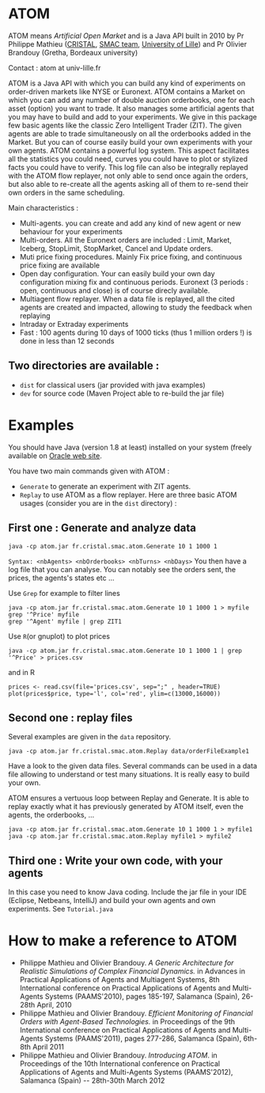 # ATOM
ATOM means *Artificial Open Market* and is a Java API built in 2010 by Pr Philippe Mathieu ([CRISTAL](http://www.cristal.univ-lille.fr), [SMAC team](http://www.cristal.univ-lille.fr/SMAC), [University of Lille](http://www.univ-lille.fr)) and Pr Olivier Brandouy (Gretha, Bordeaux university)

Contact : atom at univ-lille.fr

ATOM is a Java API with which you can build any kind of experiments on order-driven markets like NYSE or Euronext. ATOM contains a Market on which you can add any number of double auction orderbooks, one for each asset (option) you want to trade. It also manages some artificial agents that you may have to build and add to your experiments. We give in this package few basic agents like the classic Zero Intelligent Trader (ZIT). The given agents are able to trade simultaneously on all the orderbooks added in the Market. But you can of course easily build your own experiments with your own agents.
ATOM contains a powerful log system. This aspect facilitates all the statistics you could need, curves you could have to plot or stylized facts you could have to verify. This log file can also be integrally replayed with the ATOM flow replayer, not only able to send once again the orders, but also able to re-create all the agents asking all of them to re-send their own orders in the same scheduling.

Main characteristics :
- Multi-agents. you can create and add any kind of new agent or new behaviour for your experiments
- Multi-orders. All the Euronext orders are included : Limit, Market, Iceberg, StopLimit, StopMarket, Cancel and Update orders.
- Muti price fixing procedures. Mainly Fix price fixing, and continuous price fixing are available
- Open day configuration. Your can easily build your own day configuration mixing fix and continuous periods. Euronext (3 periods : open, continuous and close) is of course direcly available.
- Multiagent flow replayer. When a data file is replayed, all the cited agents are created and impacted, allowing to study the feedback when replaying
- Intraday or Extraday experiments
- Fast : 100 agents during 10 days of 1000 ticks (thus 1 million orders !) is done in less than 12 seconds

## Two directories are available :
- `dist` for classical users (jar provided with java examples)
- `dev` for source code (Maven Project able to re-build the jar file)

# Examples

You should have Java (version 1.8 at least) installed on your system (freely available on
[Oracle web site](http://www.oracle.com/technetwork/java/javase/downloads).

You have two main commands given with ATOM : 
- `Generate` to generate an experiment with ZIT agents. 
- `Replay` to use ATOM as a flow replayer. 
Here are three basic ATOM usages (consider you are in the `dist` directory) : 

## First one : Generate and analyze data
```
java -cp atom.jar fr.cristal.smac.atom.Generate 10 1 1000 1
```
`Syntax: <nbAgents> <nbOrderbooks> <nbTurns> <nbDays>`
You then have a log file that you can analyse. You can notably see the orders sent, the prices, the agents's states etc ...

Use `Grep` for example to filter lines
```
java -cp atom.jar fr.cristal.smac.atom.Generate 10 1 1000 1 > myfile
grep '^Price' myfile
grep '^Agent' myfile | grep ZIT1
```

Use `R`(or gnuplot) to plot prices
```
java -cp atom.jar fr.cristal.smac.atom.Generate 10 1 1000 1 | grep '^Price' > prices.csv
```
and in R
```
prices <- read.csv(file='prices.csv', sep=";" , header=TRUE)
plot(prices$price, type='l', col='red', ylim=c(13000,16000))
```

## Second one : replay files
Several examples are given in the `data` repository. 
```
java -cp atom.jar fr.cristal.smac.atom.Replay data/orderFileExample1
```
Have a look to the given data files. Several commands can be used in a data file allowing to understand or test many situations. It is really easy to build your own. 

ATOM ensures a vertuous loop between Replay and Generate. It is able to replay exactly what it has previously generated by ATOM itself, even the agents, the orderbooks, ...
```
java -cp atom.jar fr.cristal.smac.atom.Generate 10 1 1000 1 > myfile1
java -cp atom.jar fr.cristal.smac.atom.Replay myfile1 > myfile2
```

## Third one : Write your own code, with your agents
In this case you need to know Java coding. Include the jar file in your IDE (Eclipse, Netbeans, IntelliJ) and build your own agents and own experiments. See `Tutorial.java`


# How to make a reference to ATOM

- Philippe Mathieu and Olivier Brandouy. *A Generic Architecture for Realistic Simulations of Complex Financial Dynamics.* in Advances in Practical Applications of Agents and Multiagent Systems, 8th International conference on Practical Applications of Agents and Multi-Agents Systems (PAAMS'2010), pages 185-197, Salamanca (Spain), 26-28th April, 2010
- Philippe Mathieu and Olivier Brandouy. *Efficient Monitoring of Financial Orders with Agent-Based Technologies.* in Proceedings of the 9th International conference on Practical Applications of Agents and Multi-Agents Systems (PAAMS'2011), pages 277-286, Salamanca (Spain), 6th-8th April 2011
- Philippe Mathieu and Olivier Brandouy. *Introducing ATOM*. in Proceedings of the 10th International conference on Practical
Applications of Agents and Multi-Agents Systems (PAAMS'2012), Salamanca (Spain) -- 28th-30th March 2012

